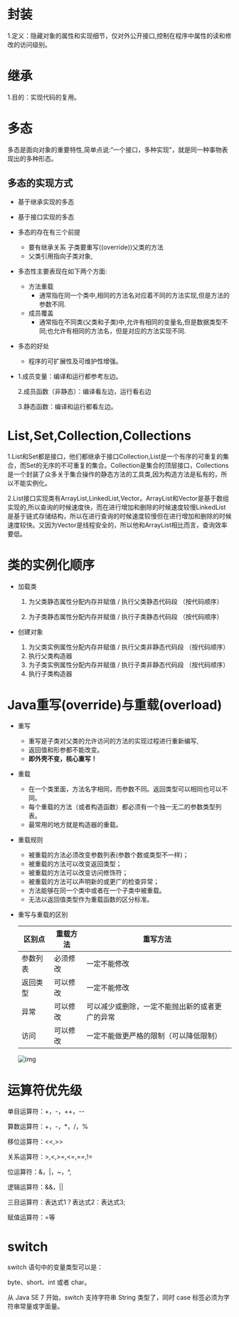 # 封装

1.定义：隐藏对象的属性和实现细节，仅对外公开接口,控制在程序中属性的读和修改的访问级别。

# 继承

1.目的：实现代码的复用。

#  多态

多态是面向对象的重要特性,简单点说:“一个接口，多种实现”，就是同一种事物表现出的多种形态。

## 多态的实现方式

* 基于继承实现的多态

* 基于接口实现的多态

* 多态的存在有三个前提

  * 要有继承关系 
  	 子类要重写((override))父类的方法	
  * 父类引用指向子类对象,

* 多态性主要表现在如下两个方面:

  * 方法重载
    * 通常指在同一个类中,相同的方法名对应着不同的方法实现,但是方法的参数不同.
  * 成员覆盖
    * 通常指在不同类(父类和子类)中,允许有相同的变量名,但是数据类型不同;也允许有相同的方法名，但是对应的方法实现不同.

* 多态的好处

  * 程序的可扩展性及可维护性增强。

* 1.成员变量：编译和运行都参考左边。

  2.成员函数（非静态）：编译看左边，运行看右边

  3.静态函数：编译和运行都看左边。

# List,Set,Collection,Collections

1.List和Set都是接口，他们都继承于接口Collection,List是一个有序的可重复的集合，而Set的无序的不可重复的集合。Collection是集合的顶层接口，Collections是一个封装了众多关于集合操作的静态方法的工具类,因为构造方法是私有的，所以不能实例化。

2.List接口实现类有ArrayList,LinkedList,Vector。ArrayList和Vector是基于数组实现的,所以查询的时候速度快，而在进行增加和删除的时候速度较慢LinkedList是基于链式存储结构，所以在进行查询的时候速度较慢但在进行增加和删除的时候速度较快。又因为Vector是线程安全的，所以他和ArrayList相比而言，查询效率要低。

# 类的实例化顺序

* 加载类

  1. 为父类静态属性分配内存并赋值 / 执行父类静态代码段 （按代码顺序）

  2. 为子类静态属性分配内存并赋值 / 执行子类静态代码段 （按代码顺序）
* 创建对象

  1. 为父类实例属性分配内存并赋值 / 执行父类非静态代码段 （按代码顺序）
  2. 执行父类构造器
  3. 为子类实例属性分配内存并赋值 / 执行子类非静态代码段 （按代码顺序）
  4. 执行子类构造器  


# Java重写(override)与重载(overload)

* 重写

  * 重写是子类对父类的允许访问的方法的实现过程进行重新编写,
  * 返回值和形参都不能改变。
  * **即外壳不变，核心重写！**

* 重载

  * 在一个类里面，方法名字相同，而参数不同。返回类型可以相同也可以不同。
  * 每个重载的方法（或者构造函数）都必须有一个独一无二的参数类型列表。
  * 最常用的地方就是构造器的重载。

* 重载规则

  - 被重载的方法必须改变参数列表(参数个数或类型不一样)；
  - 被重载的方法可以改变返回类型；
  - 被重载的方法可以改变访问修饰符；
  - 被重载的方法可以声明新的或更广的检查异常；
  - 方法能够在同一个类中或者在一个子类中被重载。
  - 无法以返回值类型作为重载函数的区分标准。

* 重写与重载的区别

  | 区别点   | 重载方法 | 重写方法                                       |
  | -------- | -------- | ---------------------------------------------- |
  | 参数列表 | 必须修改 | 一定不能修改                                   |
  | 返回类型 | 可以修改 | 一定不能修改                                   |
  | 异常     | 可以修改 | 可以减少或删除，一定不能抛出新的或者更广的异常 |
  | 访问     | 可以修改 | 一定不能做更严格的限制（可以降低限制）         |

  ![img](https://www.runoob.com/wp-content/uploads/2013/12/20171102-1.jpg)



# 运算符优先级

单目运算符：+，-，++，--

算数运算符：+，-，*，/，%

移位运算符：<<,>>

关系运算符：>,<,>=,<=,==,!=

位运算符：&，|，~，^,

逻辑运算符：&&，||

三目运算符：表达式1？表达式2：表达式3;

赋值运算符：=等

 

# switch

switch 语句中的变量类型可以是：

 byte、short、int 或者 char。

从 Java SE 7 开始，switch 支持字符串 String 类型了，同时 case 标签必须为字符串常量或字面量。











